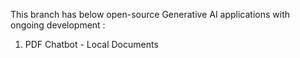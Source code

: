 This branch has below open-source Generative AI applications with ongoing development :

1. PDF Chatbot - Local Documents
